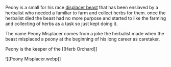Peony is a small for his race [displacer beast](displacer-beast-xmm) that has been enslaved by a herbalist who needed a familiar to farm and collect herbs for them. once the herbalist died the beast had no more purpose and started to like the farming and collecting of herbs as a task so just kept doing it.

The name Peony Misplacer comes from a joke the herbalist made when the beast misplaced a peony at the beginning of his long career as caretaker.

Peony is the keeper of the [[Herb Orchard]]

![[Peony Misplacer.webp]]


